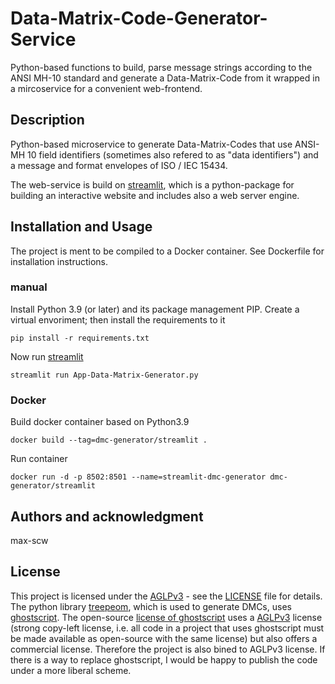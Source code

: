 # Data-Matrix-Code-Generator-Service
Python-based functions to build, parse message strings according to the ANSI MH-10 standard and generate a Data-Matrix-Code from it wrapped in a mircoservice for a convenient web-frontend.

## Description
Python-based microservice to generate Data-Matrix-Codes that use ANSI-MH 10 field identifiers (sometimes also refered to as "data identifiers") and a message and format envelopes of ISO / IEC 15434. 

The web-service is build on [streamlit](https://streamlit.io/), which is a python-package for building an interactive website and includes also a web server engine.

## Installation and Usage
The project is ment to be compiled to a Docker container. See Dockerfile for installation instructions.

### manual
Install Python 3.9 (or later) and its package management PIP. Create a virtual envoriment; then install the requirements to it
```shell
pip install -r requirements.txt
```
Now run [streamlit](https://streamlit.io/)
```shell
streamlit run App-Data-Matrix-Generator.py
```

### Docker
Build docker container based on Python3.9
```shell
docker build --tag=dmc-generator/streamlit .
```
Run container
```shell
docker run -d -p 8502:8501 --name=streamlit-dmc-generator dmc-generator/streamlit
```



## Authors and acknowledgment
max-scw


## License
This project is licensed under the [AGLPv3](https://www.gnu.org/licenses/agpl-3.0.en.html) - see the [LICENSE](LICENSE) file for details.
The python library [treepeom](https://github.com/adamchainz/treepoem), which is used to generate DMCs, uses [ghostscript](https://ghostscript.com/releases/gsdnld.html). The open-source [license of ghostscript](https://ghostscript.com/licensing/index.html) uses a [AGLPv3](https://www.gnu.org/licenses/agpl-3.0.en.html) license (strong copy-left license, i.e. all code in a project that uses ghostscript must be made available as open-source with the same license) but also offers a commercial license. Therefore the project is also bined to AGLPv3 license. 
If there is a way to replace ghostscript, I would be happy to publish the code under a more liberal scheme.

